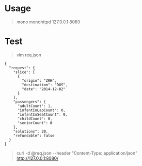 # Usage

> mono monohttpd 127.0.0.1 8080

# Test

> vim req.json

~~~
{
  "request": {
    "slice": [
      {
        "origin": "ZRH",
        "destination": "DUS",
        "date": "2014-12-02"
      }
    ],
    "passengers": {
      "adultCount": 1,
      "infantInLapCount": 0,
      "infantInSeatCount": 0,
      "childCount": 0,
      "seniorCount": 0
    },
    "solutions": 20,
    "refundable": false
  }
}

~~~

> curl -d @req.json --header "Content-Type: application/json" http://127.0.0.1:8080/ 
